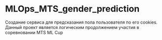 # MLOps_MTS_gender_prediction
Создание сервиса для предсказания пола пользователя по его cookies. Данный проект является логическим продолжением участия в соревновании MTS ML Cup
